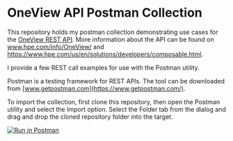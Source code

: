 # OneView API Postman Collection

This repository holds my postman collection demonstrating use cases for the [OneView REST API](http://h17007.www1.hpe.com/docs/enterprise/servers/oneview4.2/cicf-api/en/index.html). More information about the API can be found on www.hpe.com/info/OneView/ and https://www.hpe.com/us/en/solutions/developers/composable.html.

I provide a few REST call examples for use with the Postman utility. 

Postman is a testing framework for REST APIs. The tool can be downloaded from [www.getpostman.com](https://www.getpostman.com/).

To import the collection, first clone this repository, then open the Postman utility and select the Import option. Select the Folder tab from the dialog and drag and drop the cloned repository folder into the target.

[![Run in Postman](https://run.pstmn.io/button.svg)](https://www.getpostman.com/collections/cdc462c4e04038b45e7b)

